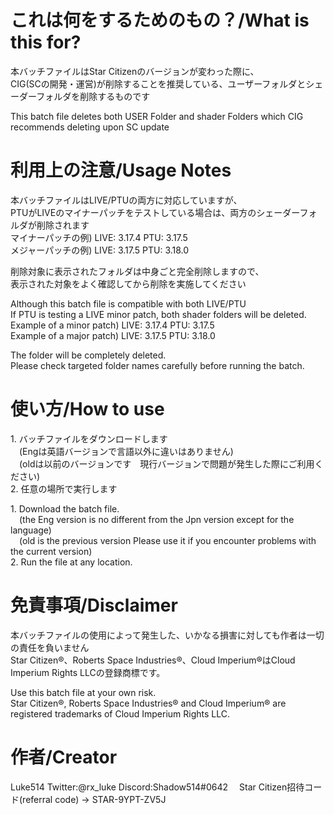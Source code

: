 # これは何をするためのもの？/What is this for?
本バッチファイルはStar Citizenのバージョンが変わった際に、  
CIG(SCの開発・運営)が削除することを推奨している、ユーザーフォルダとシェーダーフォルダを削除するものです

This batch file deletes both USER Folder and shader Folders which CIG recommends deleting upon SC update

# 利用上の注意/Usage Notes
本バッチファイルはLIVE/PTUの両方に対応していますが、  
PTUがLIVEのマイナーパッチをテストしている場合は、両方のシェーダーフォルダが削除されます  
マイナーパッチの例) LIVE: 3.17.4 PTU: 3.17.5  
メジャーパッチの例) LIVE: 3.17.5 PTU: 3.18.0  
  
削除対象に表示されたフォルダは中身ごと完全削除しますので、  
表示された対象をよく確認してから削除を実施してください  
  
Although this batch file is compatible with both LIVE/PTU  
If PTU is testing a LIVE minor patch, both shader folders will be deleted.  
Example of a minor patch) LIVE: 3.17.4 PTU: 3.17.5  
Example of a major patch) LIVE: 3.17.5 PTU: 3.18.0  
  
The folder will be completely deleted.  
Please check targeted folder names carefully before running the batch.  

# 使い方/How to use
1.&nbsp;バッチファイルをダウンロードします  
&emsp;(Engは英語バージョンで言語以外に違いはありません)  
&emsp;(oldは以前のバージョンです　現行バージョンで問題が発生した際にご利用ください)  
2.&nbsp;任意の場所で実行します  
  
1.&nbsp;Download the batch file.  
&emsp;(the Eng version is no different from the Jpn version except for the language)  
&emsp;(old is the previous version Please use it if you encounter problems with the current version)  
2.&nbsp;Run the file at any location.  

# 免責事項/Disclaimer
本バッチファイルの使用によって発生した、いかなる損害に対しても作者は一切の責任を負いません  
Star Citizen®、Roberts Space Industries®、Cloud Imperium®はCloud Imperium Rights LLCの登録商標です。  
  
Use this batch file at your own risk.  
Star Citizen®, Roberts Space Industries® and Cloud Imperium® are registered trademarks of Cloud Imperium Rights LLC.  

# 作者/Creator
Luke514 Twitter:@rx_luke Discord:Shadow514#0642
&emsp;Star Citizen招待コード(referral code) → STAR-9YPT-ZV5J
